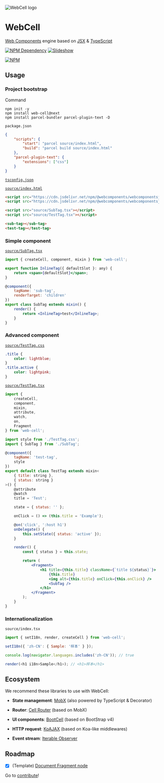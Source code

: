 ![WebCell logo](https://web-cell.dev/image/WebCell-0.png)

# WebCell

[Web Components][1] engine based on [JSX][2] & [TypeScript][3]

[![NPM Dependency](https://david-dm.org/EasyWebApp/WebCell.svg)][4]
[![Slideshow](https://img.shields.io/badge/learn-Slideshow-blue)][5]

[![NPM](https://nodei.co/npm/web-cell.png?downloads=true&downloadRank=true&stars=true)][6]

## Usage

### Project bootstrap

Command

```shell
npm init -y
npm install web-cell@next
npm install parcel-bundler parcel-plugin-text -D
```

`package.json`

```json
{
    "scripts": {
        "start": "parcel source/index.html",
        "build": "parcel build source/index.html"
    },
    "parcel-plugin-text": {
        "extensions": ["css"]
    }
}
```

[`tsconfig.json`](./tsconfig.json)

[`source/index.html`](test/index.html)

```html
<script src="https://cdn.jsdelivr.net/npm/@webcomponents/webcomponentsjs@2.3.0/webcomponents-bundle.min.js"></script>
<script src="https://cdn.jsdelivr.net/npm/@webcomponents/webcomponentsjs@2.3.0/custom-elements-es5-adapter.js"></script>

<script src="source/SubTag.tsx"></script>
<script src="source/TestTag.tsx"></script>

<sub-tag></sub-tag>
<test-tag></test-tag>
```

### Simple component

[`source/SubTag.tsx`](test/source/SubTag.tsx)

```jsx
import { createCell, component, mixin } from 'web-cell';

export function InlineTag({ defaultSlot }: any) {
    return <span>{defaultSlot}</span>;
}

@component({
    tagName: 'sub-tag',
    renderTarget: 'children'
})
export class SubTag extends mixin() {
    render() {
        return <InlineTag>test</InlineTag>;
    }
}
```

### Advanced component

[`source/TestTag.css`](test/source/TestTag.css)

```css
.title {
    color: lightblue;
}
.title.active {
    color: lightpink;
}
```

[`source/TestTag.tsx`](test/source/TestTag.tsx)

```jsx
import {
    createCell,
    component,
    mixin,
    attribute,
    watch,
    on,
    Fragment
} from 'web-cell';

import style from './TestTag.css';
import { SubTag } from './SubTag';

@component({
    tagName: 'test-tag',
    style
})
export default class TestTag extends mixin<
    { title: string },
    { status: string }
>() {
    @attribute
    @watch
    title = 'Test';

    state = { status: '' };

    onClick = () => (this.title = 'Example');

    @on('click', ':host h1')
    onDelegate() {
        this.setState({ status: 'active' });
    }

    render() {
        const { status } = this.state;

        return (
            <Fragment>
                <h1 title={this.title} className={`title ${status}`}>
                    {this.title}
                    <img alt={this.title} onClick={this.onClick} />
                    <SubTag />
                </h1>
            </Fragment>
        );
    }
}
```

### Internationalization

`source/index.tsx`

```javascript
import { setI18n, render, createCell } from 'web-cell';

setI18n({ 'zh-CN': { Sample: '样本' } });

console.log(navigator.languages.includes('zh-CN')); // true

render(<h1 i18n>Sample</h1>); // <h1>样本</h1>
```

## Ecosystem

We recommend these libraries to use with WebCell:

-   **State management**: [MobX][7] (also powered by TypeScript & Decorator)

-   **Router**: [Cell Router][8] (based on MobX)

-   **UI components**: [BootCell][9] (based on BootStrap v4)

-   **HTTP request**: [KoAJAX][10] (based on Koa-like middlewares)

-   **Event stream**: [Iterable Observer][11]

## Roadmap

-   [x] (Template) [Document Fragment node][12]

Go to [contribute][13]!

[1]: https://www.webcomponents.org/
[2]: https://facebook.github.io/jsx/
[3]: https://www.typescriptlang.org
[4]: https://david-dm.org/EasyWebApp/WebCell
[5]: https://tech-query.me/programming/web-components-practise/slide.html
[6]: https://nodei.co/npm/web-cell/
[7]: https://github.com/EasyWebApp/WebCell/blob/v2/MobX
[8]: https://github.com/EasyWebApp/cell-router/tree/v2
[9]: https://web-cell.dev/BootCell/
[10]: https://web-cell.dev/KoAJAX/
[11]: https://web-cell.dev/iterable-observer/
[12]: https://github.com/Microsoft/TypeScript/issues/20469
[13]: https://github.com/EasyWebApp/WebCell/blob/v2/Contributing.md
